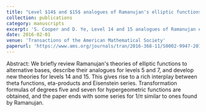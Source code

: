 ```yaml
---
title: "Level $14$ and $15$ analogues of Ramanujan's elliptic functions to alternative bases"
collection: publications
category: manuscripts
excerpt: 'S. Cooper and D. Ye, Level 14 and 15 analogues of Ramanujan elliptic functions to alternative bases, Transactions of the American Mathematical Society, 368 (2016), 7883-7910'
date: 2016-02-01
venue: 'Transactions of the American Mathematical Society'
paperurl: 'https://www.ams.org/journals/tran/2016-368-11/S0002-9947-2015-06658-6'
---
```


Abstract:  We briefly review Ramanujan's theories of elliptic functions to alternative bases, describe their analogues for levels 5 and 7, and develop new theories for levels 14 and 15. This gives rise to a rich interplay between theta functions, eta-products and Eisenstein series. Transformation formulas of degrees five and seven for hypergeometric functions are obtained, and the paper ends with some series for $1/\pi$ similar to ones found by Ramanujan.
